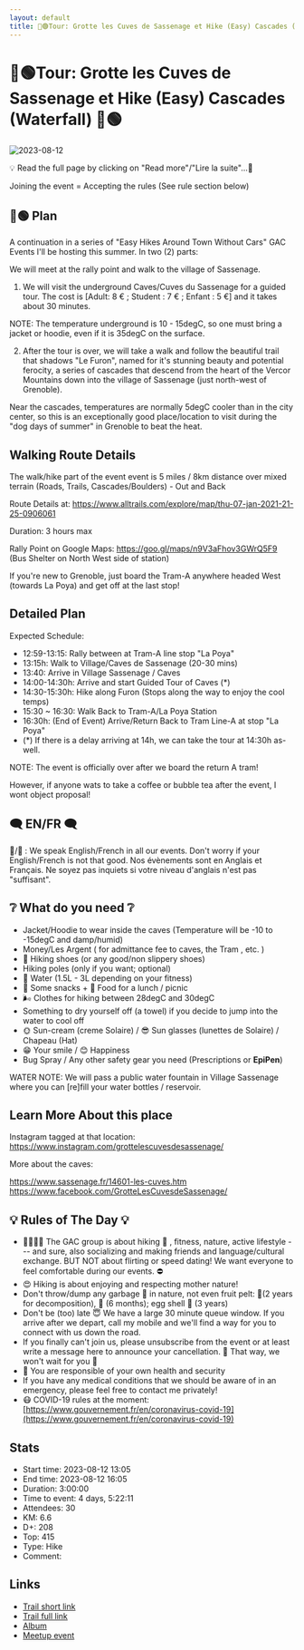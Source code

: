 ```yaml
---
layout: default
title: 🥾🟢Tour: Grotte les Cuves de Sassenage et Hike (Easy) Cascades (Waterfall) 🥾🟢
---
```


# 🥾🟢Tour: Grotte les Cuves de Sassenage et Hike (Easy) Cascades (Waterfall) 🥾🟢

![2023-08-12](../img/orig/2023-08-12.jpg)

💡 Read the full page by clicking on "Read more"/"Lire la suite"...💜

Joining the event = Accepting the rules (See rule section below)

##  🥾🟢 Plan 

A continuation in a series of "Easy Hikes Around Town Without Cars" GAC Events I'll be hosting this summer. In two (2) parts:

We will meet at the rally point and walk to the village of Sassenage.

1. We will visit the underground Caves/Cuves du Sassenage for a guided tour. The cost is [Adult: 8 € ; Student : 7 € ; Enfant : 5 €] and it takes about 30 minutes.

NOTE: The temperature underground is 10 - 15degC, so one must bring a jacket or hoodie, even if it is 35degC on the surface.

2. After the tour is over, we will take a walk and follow the beautiful trail that shadows "Le Furon", named for it's stunning beauty and potential ferocity, a series of cascades that descend from the heart of the Vercor Mountains down into the village of Sassenage (just north-west of Grenoble).

Near the cascades, temperatures are normally 5degC cooler than in the city center, so this is an exceptionally good place/location to visit during the "dog days of summer" in Grenoble to beat the heat.

##  Walking Route Details 

The walk/hike part of the event event is 5 miles / 8km distance over mixed terrain (Roads, Trails, Cascades/Boulders) - Out and Back

Route Details at: https://www.alltrails.com/explore/map/thu-07-jan-2021-21-25-0906061

Duration: 3 hours max

Rally Point on Google Maps: https://goo.gl/maps/n9V3aFhov3GWrQ5F9
(Bus Shelter on North West side of station)

If you're new to Grenoble, just board the Tram-A anywhere headed West (towards La Poya) and get off at the last stop!

##  Detailed Plan 

Expected Schedule:

* 12:59-13:15: Rally between at Tram-A line stop "La Poya"
* 13:15h: Walk to Village/Caves de Sassenage (20-30 mins)
* 13:40: Arrive in Village Sassenage / Caves
* 14:00-14:30h: Arrive and start Guided Tour of Caves (\*)
* 14:30-15:30h: Hike along Furon (Stops along the way to enjoy the cool temps)
* 15:30 \~ 16:30: Walk Back to Tram-A/La Poya Station
* 16:30h: (End of Event) Arrive/Return Back to Tram Line-A at stop "La Poya"
* (\*) If there is a delay arriving at 14h, we can take the tour at 14:30h as-well.

NOTE: The event is officially over after we board the return A tram!

However, if anyone wats to take a coffee or bubble tea after the event, I wont object proposal!

##  🗨️ EN/FR 🗨️ 

🦅/🐓 : We speak English/French in all our events. Don't worry if your English/French is not that good. Nos évènements sont en Anglais et Français. Ne soyez pas inquiets si votre niveau d'anglais n'est pas "suffisant".

##  ❔ What do you need ❔ 

* Jacket/Hoodie to wear inside the caves (Temperature will be -10 to -15degC and damp/humid)
* Money/Les Argent ( for admittance fee to caves, the Tram , etc. )
* 🥾 Hiking shoes (or any good/non slippery shoes)
* Hiking poles (only if you want; optional)
* 🧃 Water (1.5L - 3L depending on your fitness)
* 🍫 Some snacks + 🥗 Food for a lunch / picnic
* 🌬 Clothes for hiking between 28degC and 30degC
* Something to dry yourself off (a towel) if you decide to jump into the water to cool off
* 🌞 Sun-cream (creme Solaire) / 😎 Sun glasses (lunettes de Solaire) / Chapeau (Hat)
* 😁 Your smile / 😊 Happiness
* Bug Spray / Any other safety gear you need (Prescriptions or **EpiPen**)

WATER NOTE: We will pass a public water fountain in Village Sassenage where you can [re]fill your water bottles / reservoir.

##  Learn More About this place 

Instagram tagged at that location:
https://www.instagram.com/grottelescuvesdesassenage/

More about the caves:

https://www.sassenage.fr/14601-les-cuves.htm
https://www.facebook.com/GrotteLesCuvesdeSassenage/

##  💡 Rules of The Day 💡 

* 🚶‍♀️🚶‍♂️ The GAC group is about hiking 🥾 , fitness, nature, active lifestyle --- and sure, also socializing and making friends and language/cultural exchange. BUT NOT about flirting or speed dating! We want everyone to feel comfortable during our events. ⛔
* 😍 Hiking is about enjoying and respecting mother nature!
* Don't throw/dump any garbage 🚮 in nature, not even fruit pelt: 🍌(2 years for decomposition), 🍊 (6 months); egg shell 🥚 (3 years)
* Don't be (too) late 😇 We have a large 30 minute queue window. If you arrive after we depart, call my mobile and we'll find a way for you to connect with us down the road.
* If you finally can't join us, please unsubscribe from the event or at least write a message here to announce your cancellation. 💜 That way, we won't wait for you 💜
* 💟 You are responsible of your own health and security
* If you have any medical conditions that we should be aware of in an emergency, please feel free to contact me privately!
* 😷 COVID-19 rules at the moment: [https://www.gouvernement.fr/en/coronavirus-covid-19](https://www.gouvernement.fr/en/coronavirus-covid-19)

## Stats

- Start time: 2023-08-12 13:05
- End time: 2023-08-12 16:05
- Duration: 3:00:00
- Time to event: 4 days, 5:22:11
- Attendees: 30
- KM: 6.6
- D+: 208
- Top: 415
- Type: Hike
- Comment: 

## Links

- [Trail short link](https://s.42l.fr/jrgnxwNC)
- [Trail full link]()
- [Album](https://binnette.github.io/GacImg2023/2023-08-12-🥾🟢Tour-Grotte-les-Cuves-de-Sassenage-et-Hike-Easy-Cascades-Waterfall-🥾🟢.html)
- [Meetup event](https://www.meetup.com/grenoble-adventure-club-english-french/events/295315263/)
